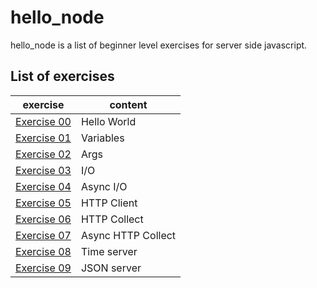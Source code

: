 # hello_node

hello_node is a list of beginner level exercises for server side javascript.
## List of exercises
| exercise | content |
| -- | -- |
| [Exercise 00](./ex00/hello-world.js) | Hello World |
| [Exercise 01](./ex01/vars.js) | Variables |
| [Exercise 02](./ex02/sum_args.js) | Args |
| [Exercise 03](./ex03/io.js) | I/O |
| [Exercise 04](./ex04/asyncio.js) | Async I/O |
| [Exercise 05](./ex05/http-client.js) | HTTP Client |
| [Exercise 06](./ex06/http-collect.js) | HTTP Collect |
| [Exercise 07](./ex07/async-http-collect.js) | Async HTTP Collect |
| [Exercise 08](./ex08/time-server.js) | Time server |
| [Exercise 09](./ex09/http-json-api-server.js) | JSON server |
